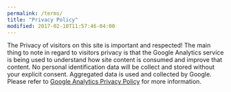 ```yaml
---
permalink: /terms/
title: "Privacy Policy"
modified: 2017-02-10T11:57:46-04:00
---
```


The Privacy of visitors on this site is important and respected!
The main thing to note in regard to visitors privacy is that the Google Analytics service is being used to understand how site content is consumed and improve that content. No personal identification data will be collect and stored without your explicit consent.
Aggregated data is used and collected by Google. Please refer to <a href="https://www.google.com/policies/privacy/" rel="nofollow" >Google Analytics Privacy Policy</a> for more information.
